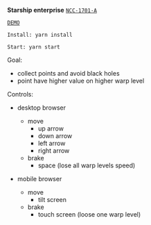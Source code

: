 **Starship enterprise** [`NCC-1701-A`](https://en.wikipedia.org/wiki/USS_Enterprise_(NCC-1701-A))

[`DEMO`](https://build-fxwrpdjieg.now.sh/)

`Install: yarn install`

`Start: yarn start`

Goal:

- collect points and avoid black holes
- point have higher value on higher warp level

Controls:

- desktop browser
    - move
        - up arrow
        - down arrow
        - left arrow
        - right arrow     
    - brake
        - space (lose all warp levels speed)   

- mobile browser
    - move
        - tilt screen
    - brake
        - touch screen (loose one warp level)
